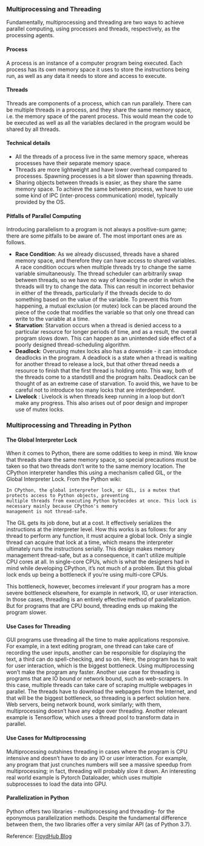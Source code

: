 
### Multiprocessing and Threading
Fundamentally, multiprocessing and threading are two ways to achieve parallel computing, using processes and threads, respectively, as the processing agents.

#### Process
A process is an instance of a computer program being executed. Each process has its own memory space it uses to store the instructions being run, as well as any data it needs to store and access to execute.

#### Threads
Threads are components of a process, which can run parallely. There can be multiple threads in a process, and they share the same memory space, i.e. the memory space of the parent process. This would mean the code to be executed as well as all the variables declared in the program would be shared by all threads.

#### Technical details
- All the threads of a process live in the same memory space, whereas processes have their separate memory space.
- Threads are more lightweight and have lower overhead compared to processes. Spawning processes is a bit slower than spawning threads.
- Sharing objects between threads is easier, as they share the same memory space. To achieve the same between process, we have to use some kind of IPC (inter-process communication) model, typically provided by the OS.

#### Pitfalls of Parallel Computing
Introducing parallelism to a program is not always a positive-sum game; there are some pitfalls to be aware of. The most important ones are as follows.
- **Race Condition**: As we already discussed, threads have a shared memory space, and therefore they can have access to shared variables. A race condition occurs when multiple threads try to change the same variable simultaneously. The thread scheduler can arbitrarily swap between threads, so we have no way of knowing the order in which the threads will try to change the data. This can result in incorrect behavior in either of the threads, particularly if the threads decide to do something based on the value of the variable. To prevent this from happening, a mutual exclusion (or mutex) lock can be placed around the piece of the code that modifies the variable so that only one thread can write to the variable at a time.
- **Starvation**: Starvation occurs when a thread is denied access to a particular resource for longer periods of time, and as a result, the overall program slows down. This can happen as an unintended side effect of a poorly designed thread-scheduling algorithm.
- **Deadlock**: Overusing mutex locks also has a downside - it can introduce deadlocks in the program. A deadlock is a state when a thread is waiting for another thread to release a lock, but that other thread needs a resource to finish that the first thread is holding onto. This way, both of the threads come to a standstill and the program halts. Deadlock can be thought of as an extreme case of starvation. To avoid this, we have to be careful not to introduce too many locks that are interdependent.
- **Livelock** : Livelock is when threads keep running in a loop but don’t make any progress. This also arises out of poor design and improper use of mutex locks.

### Multiprocessing and Threading in Python
#### The Global Interpreter Lock
When it comes to Python, there are some oddities to keep in mind. We know that threads share the same memory space, so special precautions must be taken so that two threads don’t write to the same memory location. The CPython interpreter handles this using a mechanism called GIL, or the Global Interpreter Lock.
From the Python wiki:

    In CPython, the global interpreter lock, or GIL, is a mutex that protects access to Python objects, preventing 
    multiple threads from executing Python bytecodes at once. This lock is necessary mainly because CPython's memory 
    management is not thread-safe.

The GIL gets its job done, but at a cost. It effectively serializes the instructions at the interpreter level. How this works is as follows: for any thread to perform any function, it must acquire a global lock. Only a single thread can acquire that lock at a time, which means the interpreter ultimately runs the instructions serially. This design makes memory management thread-safe, but as a consequence, it can’t utilize multiple CPU cores at all. In single-core CPUs, which is what the designers had in mind while developing CPython, it’s not much of a problem. But this global lock ends up being a bottleneck if you’re using multi-core CPUs.

This bottleneck, however, becomes irrelevant if your program has a more severe bottleneck elsewhere, for example in network, IO, or user interaction. In those cases, threading is an entirely effective method of parallelization. But for programs that are CPU bound, threading ends up making the program slower.

#### Use Cases for Threading
GUI programs use threading all the time to make applications responsive. For example, in a text editing program, one thread can take care of recording the user inputs, another can be responsible for displaying the text, a third can do spell-checking, and so on. Here, the program has to wait for user interaction, which is the biggest bottleneck. Using multiprocessing won’t make the program any faster.
Another use case for threading is programs that are IO bound or network bound, such as web-scrapers. In this case, multiple threads can take care of scraping multiple webpages in parallel. The threads have to download the webpages from the Internet, and that will be the biggest bottleneck, so threading is a perfect solution here. Web servers, being network bound, work similarly; with them, multiprocessing doesn’t have any edge over threading. Another relevant example is Tensorflow, which uses a thread pool to transform data in parallel.

#### Use Cases for Multiprocessing
Multiprocessing outshines threading in cases where the program is CPU intensive and doesn’t have to do any IO or user interaction. For example, any program that just crunches numbers will see a massive speedup from multiprocessing; in fact, threading will probably slow it down. An interesting real world example is Pytorch Dataloader, which uses multiple subprocesses to load the data into GPU.

#### Parallelization in Python
Python offers two libraries - multiprocessing and threading- for the eponymous parallelization methods. Despite the fundamental difference between them, the two libraries offer a very similar API (as of Python 3.7).


Reference: [FloydHub Blog](https://blog.floydhub.com/multiprocessing-vs-threading-in-python-what-every-data-scientist-needs-to-know/)
